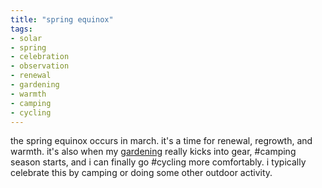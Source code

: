 ```yaml
---
title: "spring equinox"
tags:
- solar
- spring
- celebration
- observation
- renewal
- gardening
- warmth
- camping
- cycling
---
```


the spring equinox occurs in march. it's a time for renewal, regrowth, and warmth. it's also when my [gardening](garden.md) really kicks into gear, #camping season starts, and i can finally go #cycling more comfortably. i typically celebrate this by camping or doing some other outdoor activity.